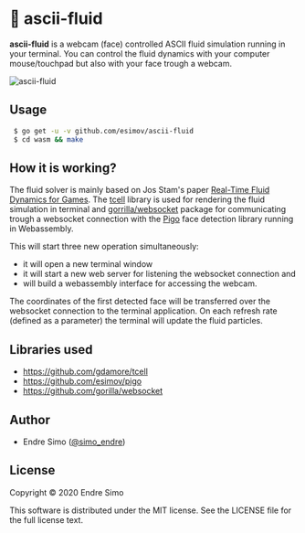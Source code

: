 # 🌊 ascii-fluid

**ascii-fluid** is a webcam (face) controlled ASCII fluid simulation running in your terminal. You can control the fluid dynamics with your computer mouse/touchpad but also with your face trough a webcam.

![ascii-fluid](https://user-images.githubusercontent.com/883386/73605776-2b83bf00-45ab-11ea-93d1-ad6b2a6010e7.gif)


## Usage
```bash
 $ go get -u -v github.com/esimov/ascii-fluid
 $ cd wasm && make
```

## How it is working?

The fluid solver is mainly based on Jos Stam's paper [Real-Time Fluid Dynamics for Games](https://pdfs.semanticscholar.org/847f/819a4ea14bd789aca8bc88e85e906cfc657c.pdf). The [tcell](https://github.com/gdamore/tcell) library is used for rendering the fluid simulation in terminal and [gorrilla/websocket](https://github.com/gorilla/websocket) package for communicating trough a websocket connection with the [Pigo](https://github.com/esimov/pigo) face detection library running in Webassembly.

This will start three new operation simultaneously:
- it will open a new terminal window
- it will start a new web server for listening the websocket connection and
- will build a webassembly interface for accessing the webcam.

The coordinates of the first detected face will be transferred over the websocket connection to the terminal application. On each refresh rate (defined as a parameter) the terminal will update the fluid particles.

## Libraries used

- https://github.com/gdamore/tcell
- https://github.com/esimov/pigo
- https://github.com/gorilla/websocket

## Author

* Endre Simo ([@simo_endre](https://twitter.com/simo_endre))

## License

Copyright © 2020 Endre Simo

This software is distributed under the MIT license. See the LICENSE file for the full license text.
